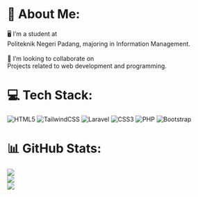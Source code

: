 # 💫 About Me:
🖥️ I’m a student at<br>Politeknik Negeri Padang, majoring in Information Management.<br><br>🚀 I’m looking to collaborate on<br>Projects related to web development and programming.


# 💻 Tech Stack:
![HTML5](https://img.shields.io/badge/html5-%23E34F26.svg?style=for-the-badge&logo=html5&logoColor=white) ![TailwindCSS](https://img.shields.io/badge/tailwindcss-%2338B2AC.svg?style=for-the-badge&logo=tailwind-css&logoColor=white) ![Laravel](https://img.shields.io/badge/laravel-%23FF2D20.svg?style=for-the-badge&logo=laravel&logoColor=white) ![CSS3](https://img.shields.io/badge/css3-%231572B6.svg?style=for-the-badge&logo=css3&logoColor=white) ![PHP](https://img.shields.io/badge/php-%23777BB4.svg?style=for-the-badge&logo=php&logoColor=white) ![Bootstrap](https://img.shields.io/badge/bootstrap-%238511FA.svg?style=for-the-badge&logo=bootstrap&logoColor=white)
# 📊 GitHub Stats:
![](https://github-readme-stats.vercel.app/api?username=zakyftrrhmn&theme=ocean_dark&hide_border=true&include_all_commits=false&count_private=false)<br/>
![](https://github-readme-streak-stats.herokuapp.com/?user=zakyftrrhmn&theme=ocean_dark&hide_border=true)<br/>
![](https://github-readme-stats.vercel.app/api/top-langs/?username=zakyftrrhmn&theme=ocean_dark&hide_border=true&include_all_commits=false&count_private=false&layout=compact)


<!-- Proudly created with GPRM ( https://gprm.itsvg.in ) -->
